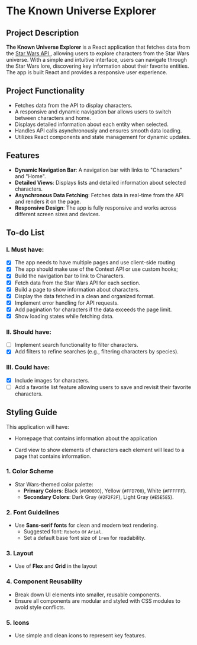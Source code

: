 # The Known Universe Explorer

## Project Description
**The Known Universe Explorer** is a React application that fetches data from the [Star Wars API ](https://akabab.github.io/starwars-api/), allowing users to explore characters from the Star Wars universe. With a simple and intuitive interface, users can navigate through the Star Wars lore, discovering key information about their favorite entities. The app is built React and provides a responsive user experience.

## Project Functionality
- Fetches data from the API to display characters.
- A responsive and dynamic navigation bar allows users to switch between characters and home.
- Displays detailed information about each entity when selected.
- Handles API calls asynchronously and ensures smooth data loading.
- Utilizes React components and state management for dynamic updates.

## Features
- **Dynamic Navigation Bar**: A navigation bar with links to "Characters" and "Home".
- **Detailed Views**: Displays lists and detailed information about selected characters.
- **Asynchronous Data Fetching**: Fetches data in real-time from the API and renders it on the page.
- **Responsive Design**: The app is fully responsive and works across different screen sizes and devices.

## To-do List

### I. Must have:
- [x] The app needs to have multiple pages and use client-side routing
- [x] The app should make use of the Context API or use custom hooks;
- [x] Build the navigation bar to link to Characters.
- [x] Fetch data from the Star Wars API for each section.
- [x] Build a page to show information about characters.
- [x] Display the data fetched in a clean and organized format.
- [x] Implement error handling for API requests.
- [x] Add pagination for characters if the data exceeds the page limit.
- [x] Show loading states while fetching data.

### II. Should have:
- [ ] Implement search functionality to filter characters.
- [x] Add filters to refine searches (e.g., filtering characters by species).
  
### III. Could have:
- [x] Include images for characters.
- [ ] Add a favorite list feature allowing users to save and revisit their favorite characters.

## Styling Guide

This application will have:

- Homepage that contains information about the application

- Card view to show elements of characters each element will lead to a page that contains information.

### 1. **Color Scheme**
- Star Wars-themed color palette:
    - **Primary Colors**: Black (`#000000`), Yellow (`#FFD700`), White (`#FFFFFF`).
    - **Secondary Colors**: Dark Gray (`#2F2F2F`), Light Gray (`#E5E5E5`).

### 2. **Font Guidelines**
- Use **Sans-serif fonts** for clean and modern text rendering.
    - Suggested font: `Roboto` or `Arial`.
    - Set a default base font size of `1rem` for readability.
  
### 3. **Layout**
- Use of **Flex** and **Grid** in the layout
### 4. **Component Reusability**
- Break down UI elements into smaller, reusable components.
- Ensure all components are modular and styled with CSS modules to avoid style conflicts.

### 5. **Icons**
- Use simple and clean icons to represent key features.

